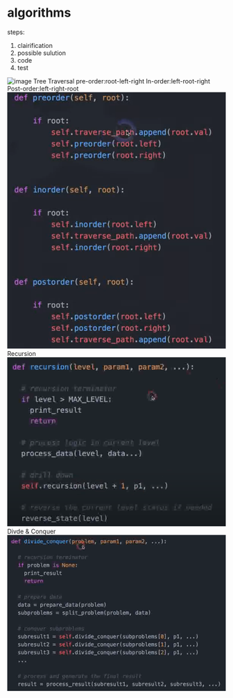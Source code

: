 # algorithms

steps:

1. clairification
2. possible sulution
3. code
4. test

![image](https://github.com/canzhao0928/algorithms/assets/63222201/a624adbc-7c9b-49d9-94ae-9e20cbc54262)
Tree Traversal
pre-order:root-left-right
In-order:left-root-right
Post-order:left-right-root
![Alt text](image.png)
Recursion
![Alt text](image-1.png)
Divde & Conquer
![Alt text](image-2.png)
